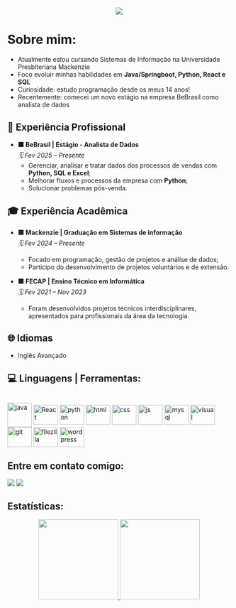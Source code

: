 <h1 align="center">
    <img src="https://readme-typing-svg.herokuapp.com/?font=Righteous&size=35&center=true&vCenter=true&width=500&height=70&color=47B8F7&duration=3500&lines=Olá!+👋;+Sou+o+Arthur+Eduardo!;" />
</h1>


# **Sobre mim:** 
- Atualmente estou cursando Sistemas de Informação na Universidade Presbiteriana Mackenzie  
- Foco evoluir minhas habilidades em **Java/Springboot, Python, React e SQL**
- Curiosidade: estudo programação desde os meus 14 anos!
- Recentemente: comecei um novo estágio na empresa BeBrasil como analista de dados


## 💼 **Experiência Profissional**  
- **🟧 BeBrasil | Estágio - Analista de Dados**  
  *🗓️ Fev 2025 – Presente*  
  - Gerenciar, analisar e tratar dados dos processos de vendas com **Python, SQL e Excel**;
  - Melhorar fluxos e processos da empresa com **Python**;
  - Solucionar problemas pós-venda.

## 🎓 **Experiência Acadêmica**  
- **🟥 Mackenzie | Graduação em Sistemas de informação**  
  *🗓️ Fev 2024 – Presente*  
  - Focado em programação, gestão de projetos e análise de dados;
  - Participo do desenvolvimento de projetos voluntários e de extensão.  

- **🟩 FECAP | Ensino Técnico em Informática**  
  *🗓️ Fev 2021 – Nov 2023*  
  - Foram desenvolvidos projetos técnicos interdisciplinares, apresentados para profissionais da área da tecnologia.  

## 🌐 **Idiomas**  
- Inglês Avançado   

## 💻 Linguagens | Ferramentas:
<div style="display: inline_block"><br>
 <img align="center" alt="java" width="55" src="https://cdn.jsdelivr.net/gh/devicons/devicon@latest/icons/java/java-original-wordmark.svg">
  <img align="center" alt="React" height="45" width="55" src="https://cdn.jsdelivr.net/gh/devicons/devicon@latest/icons/react/react-original-wordmark.svg">
  <img align="center" alt="python" height="45" width="55" src="https://cdn.jsdelivr.net/gh/devicons/devicon@latest/icons/python/python-original.svg">
  <img align="center" alt="html" height="45" width="55" src="https://cdn.jsdelivr.net/gh/devicons/devicon@latest/icons/html5/html5-original.svg">
  <img align="center" alt="css" height="45" width="55" src="https://cdn.jsdelivr.net/gh/devicons/devicon@latest/icons/css3/css3-original.svg">
  <img align="center" alt="js" height="45" width="55" src="https://cdn.jsdelivr.net/gh/devicons/devicon@latest/icons/javascript/javascript-original.svg">
  <img align="center" alt="mysql" height="45" width="55" src="https://cdn.jsdelivr.net/gh/devicons/devicon@latest/icons/mysql/mysql-original-wordmark.svg">
  <img align="center" alt="visual" height="45" width="55" src="https://cdn.jsdelivr.net/gh/devicons/devicon@latest/icons/vscode/vscode-original.svg" />
  <img align="center" alt="git" height="45" width="55" src="https://cdn.jsdelivr.net/gh/devicons/devicon@latest/icons/git/git-original.svg" />
  <img align="center" alt="filezilla" height="45" width="55" src="https://cdn.jsdelivr.net/gh/devicons/devicon@latest/icons/filezilla/filezilla-original.svg" />
  <img align="center" alt="wordpress" height="45" width="55" src="https://devicon-website.vercel.app/api/wordpress/plain.svg?color=%234C90BC"></img>
</div>


## Entre em contato comigo:
 
  <a href = "mailto:arthuredu2005@gmail.com" target="_blank"><img src="https://img.shields.io/badge/-Gmail-%23333?style=for-the-badge&logo=gmail&logoColor=white"></a>
  <a href="https://www.linkedin.com/in/arthuredu/" target="_blank"><img src="https://img.shields.io/badge/-LinkedIn-%230077B5?style=for-the-badge&logo=linkedin&logoColor=white" target="_blank"></a>  

## Estatísticas:

<div align="center">
  <a href="https://github.com/ArthurEdu05">
  <img height="180em" src="https://github-readme-stats.vercel.app/api?username=ArthurEdu05&show_icons=true&theme=transparent&include_all_commits=true&count_private=true&hide_border=true"/>
  <img height="180em" src="https://github-readme-stats.vercel.app/api/top-langs/?username=ArthurEdu05&layout=compact&langs_count=16&theme=transparent&hide_border=true"/>
</div>
